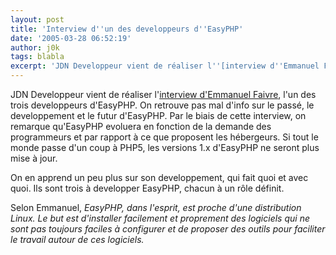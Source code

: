 ```yaml
---
layout: post
title: 'Interview d''un des developpeurs d''EasyPHP'
date: '2005-03-28 06:52:19'
author: j0k
tags: blabla
excerpt: 'JDN Developpeur vient de réaliser l''[interview d''Emmanuel Faivre](http://developpeur.journaldunet.com/itws/itw-easyphp-emmanuelfaivre.shtml), l''un des trois developpeurs d''EasyPHP.   )   On retrouve pas mal d''info sur le passé, le developpement et le futur d''EasyPHP.   Par le biais de cette interview, on remarque qu''EasyPHP evoluera en fonction de      ...'
---
```


JDN Developpeur vient de réaliser l'[interview d'Emmanuel Faivre](http://developpeur.journaldunet.com/itws/itw-easyphp-emmanuelfaivre.shtml), l'un des trois developpeurs d'EasyPHP.      On retrouve pas mal d'info sur le passé, le developpement et le futur d'EasyPHP.   Par le biais de cette interview, on remarque qu'EasyPHP evoluera en fonction de la demande des programmeurs et par rapport à ce que proposent les hébergeurs. Si tout le monde passe d'un coup à PHP5, les versions 1.x d'EasyPHP ne seront plus mise à jour.

On en apprend un peu plus sur son developpement, qui fait quoi et avec quoi. Ils sont trois à developper EasyPHP, chacun à un rôle définit.

Selon Emmanuel, *EasyPHP, dans l'esprit, est proche d'une distribution Linux. Le but est d'installer facilement et proprement des logiciels qui ne sont pas toujours faciles à configurer et de proposer des outils pour faciliter le travail autour de ces logiciels.*
